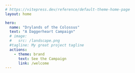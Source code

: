 ```yaml
---
# https://vitepress.dev/reference/default-theme-home-page
layout: home

hero:
  name: "Drylands of the Colossus"
  text: "A Daggerheart Campaign"
  # image:
  #   src: /landscape.png
  #tagline: My great project tagline
  actions:
    - theme: brand
      text: See the Campaign
      link: /welcome
---
```

